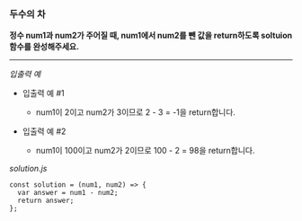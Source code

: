 ### 두수의 차

**정수 num1과 num2가 주어질 때, num1에서 num2를 뺀 값을 return하도록 soltuion 함수를 완성해주세요.**

---

_입출력 예_

- 입출력 예 #1

  - num1이 2이고 num2가 3이므로 2 - 3 = -1을 return합니다.

- 입출력 예 #2

  - num1이 100이고 num2가 2이므로 100 - 2 = 98을 return합니다.

_solution.js_

```
const solution = (num1, num2) => {
  var answer = num1 - num2;
  return answer;
};
```
